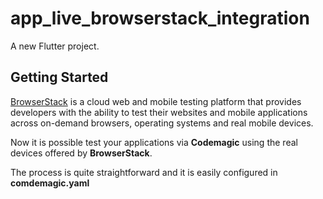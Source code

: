 # app_live_browserstack_integration

A new Flutter project.

## Getting Started

[BrowserStack](https://www.browserstack.com/) is a cloud web and mobile testing platform that provides developers with the ability to test their websites and mobile applications across on-demand browsers, operating systems and real mobile devices. 


Now it is possible test your applications via **Codemagic** using the real devices offered by **BrowserStack**. 

The process is quite straightforward and it is easily configured in **comdemagic.yaml** 
